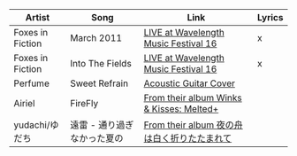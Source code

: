 | Artist            | Song                        | Link                                                                                    |Lyrics |
|-------------------|-----------------------------|-----------------------------------------------------------------------------------------|-------|
| Foxes in Fiction  | March 2011                  | [LIVE at Wavelength Music Festival 16](https://www.youtube.com/watch?v=9qDrfLiTcbY)     |   x   |
| Foxes in Fiction  | Into The Fields             | [LIVE at Wavelength Music Festival 16](https://www.youtube.com/watch?v=6Z8LFpjEy4s)     |   x   |
| Perfume           | Sweet Refrain               | [Acoustic Guitar Cover](https://www.youtube.com/watch?v=6IxAtMEQJJw )                   |       |
| Airiel            | FireFly                     | [From their album Winks & Kisses: Melted+](https://www.youtube.com/watch?v=goDET8EFMcU) |       |
| yudachi/ゆだち     | 遠雷 - 通り過ぎなかった夏の  | [From their album 夜の舟は白く折りたたまれて](https://yudachi.bandcamp.com/album/-)        |       |